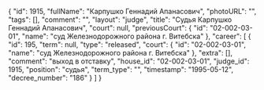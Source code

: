 {
    "id": 1915,
    "fullName": "Карпушко Геннадий Апанасович",
    "photoURL": "",
    "tags": [],
    "comment": "",
    "layout": "judge",
    "title": "Судья Карпушко Геннадий Апанасович",
    "court": null,
    "previousCourt": {
        "id": "02-002-03-01",
        "name": "суд Железнодорожного района г. Витебска"
    },
    "career": [
        {
            "id": 195,
            "term": null,
            "type": "released",
            "court": {
                "id": "02-002-03-01",
                "name": "суд Железнодорожного района г. Витебска"
            },
            "extra": [],
            "comment": "выход в отставку",
            "house_id": "02-002-03-01",
            "judge_id": 1915,
            "position": "судья",
            "term_type": "",
            "timestamp": "1995-05-12",
            "decree_number": "186"
        }
    ]
}